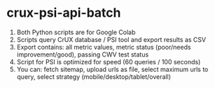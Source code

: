 # crux-psi-api-batch
1. Both Python scripts are for Google Colab
2. Scripts query CrUX database / PSI tool and export results as CSV
3. Export contains: all metric values, metric status (poor/needs improvement/good), passing CWV test status
4. Script for PSI is optimized for speed (60 queries / 100 seconds)
5. You can: fetch sitemap, upload urls as file, select maximum urls to query, select strategy (mobile/desktop/tablet/overall)

